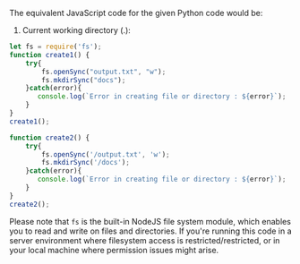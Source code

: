 The equivalent JavaScript code for the given Python code would be:

1. Current working directory (.): 
```javascript
let fs = require('fs');
function create1() {
    try{
        fs.openSync("output.txt", "w");
        fs.mkdirSync("docs");
    }catch(error){
       console.log(`Error in creating file or directory : ${error}`);
    }
}
create1();

function create2() {
    try{
        fs.openSync('/output.txt', 'w');
        fs.mkdirSync('/docs');
    }catch(error){
       console.log(`Error in creating file or directory : ${error}`);
    }
}
create2();
```
Please note that `fs` is the built-in NodeJS file system module, which enables you to read and write on files and directories. If you're running this code in a server environment where filesystem access is restricted/restricted, or in your local machine where permission issues might arise.
